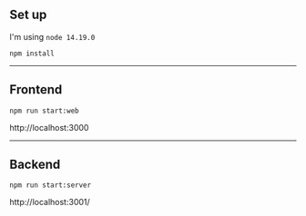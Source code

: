 ## Set up

I'm using `node 14.19.0`

`npm install`

---
## Frontend

`npm run start:web`

http://localhost:3000

---

## Backend

`npm run start:server`

http://localhost:3001/